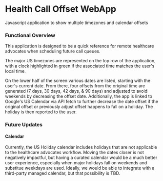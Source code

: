 # Health Call Offset WebApp
Javascript application to show multiple timezones and calendar offsets

### Functional Overview
This application is designed to be a quick reference for remote healthcare advocates when scheduling future call queues. 

The major US timezones are represented on the top row of the application, with a clock highlighted in green if the associated time matches the user's local time.

On the lower half of the screen various dates are listed, starting with the user's current date. From there, four offsets from the original time are generated (7 days, 30 days, 42 days, & 90 days) and adjusted to avoid weekends by decreasing the offset date. Additionally, the app is linked to Google's US Calendar via API fetch to further decrease the date offset if the original offset or previously adjust offset happens to fall on a holiday. The holiday is then reported to the user.

### Future Updates
#### Calendar
Currently, the US Holiday calendar includes holidays that are not applicable to the healthcare advocates workflow. Moving the dates closer is not negatively impactful, but having a curated calendar would be a much better user experience, especially when major holidays fall on weekends and substitue weekdays are used. Ideally, we would be able to integrate with a third-party managed calendar, but that possibility is TBD.
